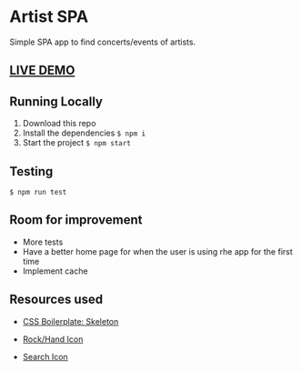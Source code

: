 # Artist SPA

Simple SPA app to find concerts/events of artists. 

## [LIVE DEMO](https://lucassandes.github.io/hm-artists-spa/)

## Running Locally
1. Download this repo
2. Install the dependencies `$ npm i`
3. Start the project `$ npm start`

## Testing
`$ npm run test`

## Room for improvement
- More tests
- Have a better home page for when the user is using rhe app for the first time
- Implement cache

## Resources used

- [CSS Boilerplate: Skeleton](http://getskeleton.com/)

- [Rock/Hand Icon](https://www.iconfinder.com/icons/315847/n_rock_roll_icon)


- [Search Icon](https://www.iconfinder.com/icons/928435/explore_find_look_search_view_zoom_icon) 

